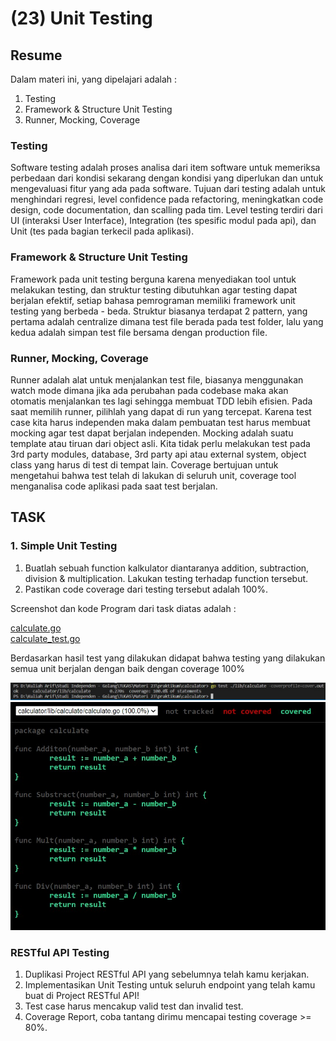 # (23) Unit Testing

## Resume
Dalam materi ini, yang dipelajari adalah :
1. Testing
2. Framework & Structure Unit Testing
3. Runner, Mocking, Coverage

### Testing
Software testing adalah proses analisa dari item software untuk memeriksa perbedaan dari kondisi sekarang dengan kondisi yang diperlukan dan untuk mengevaluasi fitur yang ada pada software. Tujuan dari testing adalah untuk menghindari regresi, level confidence pada refactoring, meningkatkan code design, code documentation, dan scalling pada tim. Level testing terdiri dari UI (interaksi User Interface), Integration (tes spesific modul pada api), dan Unit (tes pada bagian terkecil pada aplikasi).

### Framework & Structure Unit Testing
Framework pada unit testing berguna karena menyediakan tool untuk melakukan testing, dan struktur testing dibutuhkan agar testing dapat berjalan efektif, setiap bahasa pemrograman memiliki framework unit testing yang berbeda - beda. Struktur biasanya terdapat 2 pattern, yang pertama adalah centralize dimana test file berada pada test folder, lalu yang kedua adalah simpan test file bersama dengan production file.

### Runner, Mocking, Coverage
Runner adalah alat untuk menjalankan test file, biasanya menggunakan watch mode dimana jika ada perubahan pada codebase maka akan otomatis menjalankan tes lagi sehingga membuat TDD lebih efisien. Pada saat memilih runner, pilihlah yang dapat di run yang tercepat. Karena test case kita harus independen maka dalam pembuatan test harus membuat mocking agar test dapat berjalan independen. Mocking adalah suatu template atau tiruan dari object asli. Kita tidak perlu melakukan test pada 3rd party modules, database, 3rd party api atau external system, object class yang harus di test di tempat lain. Coverage bertujuan untuk mengetahui bahwa test telah di lakukan di seluruh unit, coverage tool menganalisa code aplikasi pada saat test berjalan.

## TASK
### 1. Simple Unit Testing
1. Buatlah sebuah function kalkulator diantaranya addition, subtraction, division & multiplication. Lakukan testing terhadap function tersebut.
2. Pastikan code coverage dari testing tersebut adalah 100%.

Screenshot dan kode Program dari task diatas adalah :

[calculate.go](./praktikum/calculator/lib/calculate/calculate.go)  
[calculate_test.go](./praktikum/calculator/lib/calculate/calculate_test.go)

Berdasarkan hasil test yang dilakukan didapat bahwa testing yang dilakukan semua unit berjalan dengan baik dengan coverage 100%

<img src="./screenshots/calculate_cli.jpg" width="700">

<img src="./screenshots/calculate_html.jpg" width="700">

### RESTful API Testing
1. Duplikasi Project RESTful API yang sebelumnya telah kamu kerjakan.
2. Implementasikan Unit Testing untuk seluruh endpoint yang telah kamu buat di Project RESTful API!
3. Test case harus mencakup valid test dan invalid test.
4. Coverage Report, coba tantang dirimu mencapai testing coverage >= 80%.